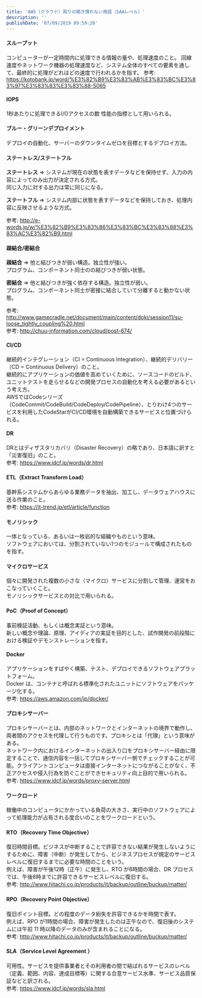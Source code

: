 ```yaml
---
title: 'AWS（クラウド）周りの聞き慣れない用語（SAAレベル）'
description: ''
publishDate: '07/09/2019 09:59:20'
---
```


<h4>スループット</h4>

<p>コンピューターが一定時間内に処理できる情報の量や、処理速度のこと。
回線速度やネットワーク機器の処理速度など、システム全体のすべての要素を通して、最終的に処理がどれほどの速度で行われるかを指す。
参考: <a href="https://kotobank.jp/word/%E3%82%B9%E3%83%AB%E3%83%BC%E3%83%97%E3%83%83%E3%83%88-5065">https://kotobank.jp/word/%E3%82%B9%E3%83%AB%E3%83%BC%E3%83%97%E3%83%83%E3%83%88-5065</a></p>

<h4>IOPS</h4>

<p>1秒あたりに処理できるI/Oアクセスの数
性能の指標として用いられる。</p>

<h4>ブルー・グリーンデプロイメント</h4>

<p>デプロイの自動化、サーバーのダウンタイムゼロを目標とするデプロイ方法。</p>

<h4>ステートレス/ステートフル</h4>

<p><strong>ステートレス</strong> => システムが現在の状態を表すデータなどを保持せず、入力の内容によってのみ出力が決定される方式。<br/>
同じ入力に対する出力は常に同じになる。</p>

<p><strong>ステートフル</strong> => システム内部に状態を表すデータなどを保持しておき、処理内容に反映させるような方式。</p>

<p>参考: <a href="http://e-words.jp/w/%E3%82%B9%E3%83%86%E3%83%BC%E3%83%88%E3%83%AC%E3%82%B9.html">http://e-words.jp/w/%E3%82%B9%E3%83%86%E3%83%BC%E3%83%88%E3%83%AC%E3%82%B9.html</a></p>

<h4>疎結合/密結合</h4>

<p><strong>疎結合</strong> => 他と結びつきが弱い構造。独立性が強い。<br/>
プログラム、コンポーネント同士のの結びつきが弱い状態。</p>

<p><strong>密結合</strong> => 他と結びつきが強く依存する構造。独立性が弱い。<br/>
プログラム、コンポーネント同士が密接に結合していて分離すると動かない状態。</p>

<p>参考: <a href="http://www.gamecradle.net/document/main/content/doki/session11/su-loose_tightly_coupling%20.html">http://www.gamecradle.net/document/main/content/doki/session11/su-loose_tightly_coupling%20.html</a><br/>
参考: <a href="http://chuu-information.com/cloud/post-674/">http://chuu-information.com/cloud/post-674/</a></p>

<h4>CI/CD</h4>

<p>継続的インテグレーション（CI = Continuous Integration）、継続的デリバリー（CD = Continuous Delivery）のこと。<br/>
継続的にアプリケーションの価値を高めていくために、ソースコードのビルド、ユニットテストを走らせるなどの開発プロセスの自動化を考える必要があるという考え方。<br/>
AWSではCodeシリーズ（CodeCommit/CodeBuild/CodeDeploy/CodePipeline）、とりわけ4つのサービスを利用したCodeStarがCI/CD環境を自動構築できるサービスと位置づけられる。</p>

<h4>DR</h4>

<p>DRとはディザスタリカバリ（Disaster Recovery）の略であり、日本語に訳すと「災害復旧」のこと。<br/>
参考: <a href="https://www.idcf.jp/words/dr.html">https://www.idcf.jp/words/dr.html</a></p>

<h4>ETL（Extract Transform Load）</h4>

<p>基幹系システムからあらゆる業務データを抽出、加工し、データウェアハウスに送る作業のこと。<br/>
参考: <a href="https://it-trend.jp/etl/article/function">https://it-trend.jp/etl/article/function</a></p>

<h4>モノリシック</h4>

<p>一体となっている、あるいは一枚岩的な組織やものという意味。<br/>
ソフトウェアにおいては、分割されていない1つのモジュールで構成されたものを指す。</p>

<h4>マイクロサービス</h4>

<p>個々に開発された複数の小さな（マイクロ）サービスに分割して管理、運営をおこなっていくこと。<br/>
モノリシックサービスとの対比で用いられる。</p>

<h4>PoC（Proof of Concept）</h4>

<p>事前検証活動、もしくは概念実証という意味。<br/>
新しい概念や理論、原理、アイディアの実証を目的とした、試作開発の前段階における検証やデモンストレーションを指す。</p>

<h4>Docker</h4>

<p>アプリケーションをすばやく構築、テスト、デプロイできるソフトウェアプラットフォーム。<br/>
Docker は、コンテナと呼ばれる標準化されたユニットにソフトウェアをパッケージ化する。<br/>
参考: <a href="https://aws.amazon.com/jp/docker/">https://aws.amazon.com/jp/docker/</a></p>

<h4>プロキシサーバー</h4>

<p>プロキシサーバーとは、内部のネットワークとインターネットの境界で動作し、両者間のアクセスを代理して行うものです。プロキシとは「代理」という意味がある。<br/>
ネットワーク内におけるインターネットの出入り口をプロキシサーバー経由に限定することで、通信内容を一括してプロキシサーバー側でチェックすることが可能。クライアントコンピュータは直接インターネットにつながることがなく、不正アクセスや侵入行為を防ぐことができセキュリティ向上目的で用いられる。<br/>
参考: <a href="https://www.idcf.jp/words/proxy-server.html">https://www.idcf.jp/words/proxy-server.html</a></p>

<h4>ワークロード</h4>

<p>稼働中のコンピュータにかかっている負荷の大きさ、実行中のソフトウェアによって処理能力が占有される度合いのことをワークロードという。</p>

<h4>RTO（Recovery Time Objective）</h4>

<p>復旧時間目標。ビジネスが中断することで許容できない結果が発生しないようにするために、障害（中断）が発生してから、ビジネスプロセスが規定のサービスレベルに復旧するまでに必要な時間のことをいう。<br/>
例えば、障害が午後12時（正午）に発生し、RTO が8時間の場合、DR プロセスでは、午後8時までに許容できるサービスレベルに復旧する。<br/>
参考: <a href="http://www.hitachi.co.jp/products/it/backup/outline/buckup/matter/">http://www.hitachi.co.jp/products/it/backup/outline/buckup/matter/</a></p>

<h4>RPO（Recovery Point Objective）</h4>

<p>復旧ポイント目標。どの程度のデータ紛失を許容できるかを時間で表す。<br/>
例えば、RPO が1時間の場合、障害が発生したのは正午なので、復旧後のシステムには午前 11 時以降のデータのみが含まれることになる。<br/>
参考: <a href="http://www.hitachi.co.jp/products/it/backup/outline/buckup/matter/">http://www.hitachi.co.jp/products/it/backup/outline/buckup/matter/</a></p>

<h4>SLA（Service Level Agreement ）</h4>

<p>可用性。サービスを提供事業者とその利用者の間で結ばれるサービスのレベル（定義、範囲、内容、達成目標等）に関する合意サービス水準、サービス品質保証などと訳される。<br/>
参考: <a href="https://www.idcf.jp/words/sla.html">https://www.idcf.jp/words/sla.html</a></p>
